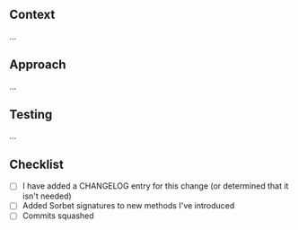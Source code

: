 ## Context
<!-- Link relevant issues or provide a TL;DR -->

...

## Approach
<!-- Describe your solution, why this approach was chosen, and what the alternatives/impacts may be -->

...

## Testing
<!--
Are there any test results or screenshots that would be useful to include? How can a reviewer try out your change?
-->

...

## Checklist

- [ ] I have added a CHANGELOG entry for this change (or determined that it isn't needed)
- [ ] Added Sorbet signatures to new methods I've introduced 
- [ ] Commits squashed 
